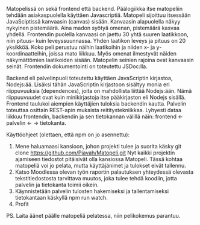 
Matopelissä on sekä frontend että backend. Päälogiikka itse matopeliin tehdään asiakaspuolella
käyttäen Javascriptiä. Matopeli sijoittuu itsessään JavaSciptissä kanvaasin (canvas) sisään.
Kanvaasin alapuolella näkyy nykyinen pistemäärä. Aina madon syötyä omenan, pistemäärä kasvaa yhdellä.
Frontendin puolella kanvaasi on jaettu 30 yhtä suuren laatikkoon, niin pituus- kuin leveyssuunnassa.
Yhden laatikon leveys ja pituus on 20 yksikköä. Koko peli perustuu näihin laatikoihin ja niiden
x- ja y-koordinaatteihin, joissa mato liikkuu. Myös omenat ilmestyvät näiden näkymättömien laatikoiden sisään.
Matopelin seinien rajoina ovat kanvaasin seinät. Frontendin dokumentointi on toteutettu JSDoc:lla.

Backend eli palvelinpuoli toteutettu käyttäen JavaScriptin kirjastoa, Nodejs:ää. Lisäksi tähän JavaScriptin kirjastoon
sisältyy monia eri riippuvuuksia (dependences), joita on mahdollista liittää Nodejs:ään. Nämä riippuuvuudet
ovat kuin minikirjastoja itse pääkirjaston eli Nodejs sisällä. Frontend taulukoi aiempien käyttäjien tuloksia backendin
kautta. Palvelin toteuttaa osittain REST-apin mukaista reititystekniikkaa. Lyhyesti dataa liikkuu frontendin, backendin ja
sen tietokannan välillä näin: frontend ← palvelin ← → tietokanta.

Käyttöohjeet (olettaen, että npm on jo asennettu):

1. Mene haluamaasi kansioon, johon projekti tulee ja suorita käsky git clone https://github.com/Pjavah/Matopeli.git
   Nyt kaikki projektin ajamiseen tiedostot pitäisivät olla kansiossa Matopeli.
   Tässä kohtaa matopeliä voi jo pelata, mutta käyttäjänimet ja tulokset eivät tallennu.
2. Katso Moodlessa olevan työn raportin palautuksen yhteydessä olevasta tekstitiedostosta
   tarvittava muutos, joka tulee tehdä koodiin, jotta palvelin ja tietokanta toimii oikein.
3. Käynnistetään palvelin tulosten hakemiseksi  ja tallentamiseksi tietokantaan käskyllä npm run watch.
4. Profit

PS. Laita äänet päälle matopeliä pelatessa, niin pelikokemus parantuu.    
